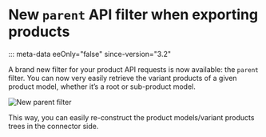 # New `parent` API filter when exporting products
::: meta-data eeOnly="false" since-version="3.2"

A brand new filter for your product API requests is now available: the `parent` filter. You can now very easily retrieve the variant products of a given product model, whether it’s a root or sub-product model.

![New parent filter](../img/api_parent_filter.png)

This way, you can easily re-construct the product models/variant products trees in the connector side.
